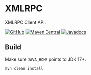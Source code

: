 # XMLRPC

XMLRPC Client API.

[![GitHub](https://img.shields.io/github/license/petr-panteleyev/java-xmlrpc)](LICENSE)
[![Maven Central](http://img.shields.io/maven-central/v/org.panteleyev/xmlrpc)](https://search.maven.org/search?q=g:org.panteleyev%20AND%20a:xmlrpc)
[![Javadocs](http://www.javadoc.io/badge/org.panteleyev/xmlrpc.svg)](http://www.javadoc.io/doc/org.panteleyev/xmlrpc)

## Build

Make sure ```JAVA_HOME``` points to JDK 17+.

```shell script
mvn clean install
```
